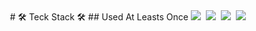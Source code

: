 <center>
# 🛠 Teck Stack 🛠
## Used At Leasts Once
<img src="https://img.shields.io/badge/Javascript-organge?style=flat-square&logo=Javascript&logoColor=white"/></a>&nbsp 
<img src="https://img.shields.io/badge/Node.js-yellow?style=flat-square&logo=Node.js&logoColor=white"/></a>&nbsp 
<img src="https://img.shields.io/badge/HTML5-blue?style=flat-square&logo=HTML5&logoColor=white"/></a>&nbsp 
<img src="https://img.shields.io/badge/CSS3-blue?style=flat-square&logo=CSS3&logoColor=white"/></a>&nbsp
